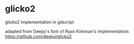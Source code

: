 # glicko2
glicko2 implementation in gdscript

adapted from Deepy's fork of Ryan Kirkman's implementation: https://github.com/deepy/glicko2
